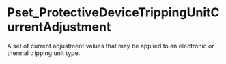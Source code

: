 # Pset_ProtectiveDeviceTrippingUnitCurrentAdjustment

A set of current adjustment values that may be applied to an electronic or thermal tripping unit type.
<!-- end of short definition -->

